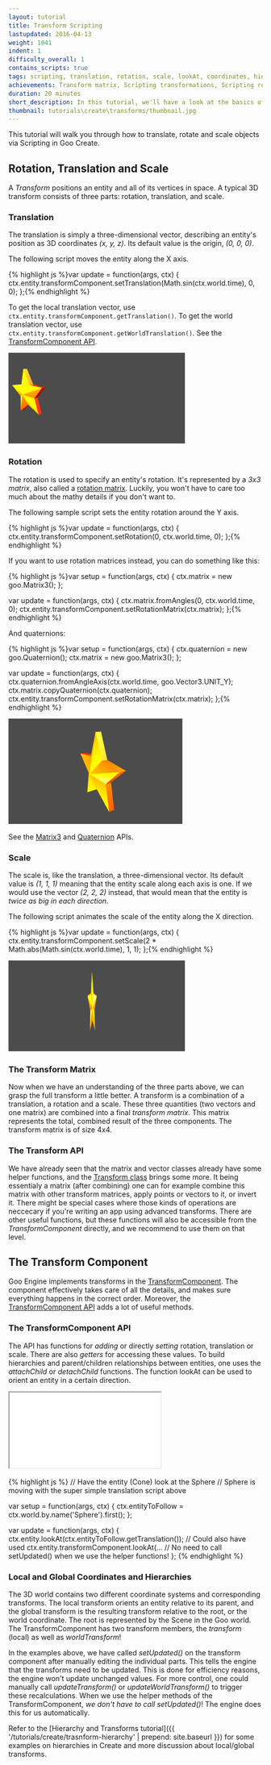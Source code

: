 ```yaml
---
layout: tutorial
title: Transform Scripting
lastupdated: 2016-04-13
weight: 1041
indent: 1
difficulty_overall: 1
contains_scripts: true
tags: scripting, translation, rotation, scale, lookAt, coordinates, hierarchies
achievements: Transform matrix, Scripting transformations, Scripting rotation, Scripting scale,
duration: 20 minutes
short_description: In this tutorial, we'll have a look at the basics of the hierarchy and some of its uses.
thumbnail: tutorials\create\transforms/thumbnail.jpg
---
```

This tutorial will walk you through how to translate, rotate and scale objects via Scripting in Goo Create.

## Rotation, Translation and Scale

A *Transform* positions an entity and all of its vertices in space. A typical 3D transform consists of three parts: rotation, translation, and scale.

### Translation

The translation is simply a three-dimensional vector, describing an entity's position as 3D coordinates *(x, y, z)*. Its default value is the origin, *(0, 0, 0)*.

The following script moves the entity along the X axis.

{% highlight js %}var update = function(args, ctx) {
    ctx.entity.transformComponent.setTranslation(Math.sin(ctx.world.time), 0, 0);
};{% endhighlight %}

To get the local translation vector, use `ctx.entity.transformComponent.getTranslation()`. To get the world translation vector, use `ctx.entity.transformComponent.getWorldTranslation()`. See the [TransformComponent API](http://code.gooengine.com/latest/docs/index.html?c=TransformComponent).

![Translation script](star-translate.gif)

### Rotation

The rotation is used to specify an entity's rotation. It's represented by a *3x3 matrix*, also called a [rotation matrix](http://en.wikipedia.org/wiki/Rotation_matrix#In_three_dimensions). Luckily, you won't have to care too much about the mathy details if you don't want to.

The following sample script sets the entity rotation around the Y axis.

{% highlight js %}var update = function(args, ctx) {
    ctx.entity.transformComponent.setRotation(0, ctx.world.time, 0);
};{% endhighlight %}

If you want to use rotation matrices instead, you can do something like this:

{% highlight js %}var setup = function(args, ctx) {
    ctx.matrix = new goo.Matrix3();
};

var update = function(args, ctx) {
    ctx.matrix.fromAngles(0, ctx.world.time, 0);
    ctx.entity.transformComponent.setRotationMatrix(ctx.matrix);
};{% endhighlight %}

And quaternions:

{% highlight js %}var setup = function(args, ctx) {
    ctx.quaternion = new goo.Quaternion();
    ctx.matrix = new goo.Matrix3();
};

var update = function(args, ctx) {
    ctx.quaternion.fromAngleAxis(ctx.world.time, goo.Vector3.UNIT_Y);
    ctx.matrix.copyQuaternion(ctx.quaternion);
    ctx.entity.transformComponent.setRotationMatrix(ctx.matrix);
};{% endhighlight %}

![Rotation script](star-rotate.gif)

See the [Matrix3](http://code.gooengine.com/latest/docs/index.html?c=Matrix3) and [Quaternion](http://code.gooengine.com/latest/docs/index.html?c=Quaternion) APIs.


### Scale

The scale is, like the translation, a three-dimensional vector. Its default value is *(1, 1, 1)* meaning that the entity scale along each axis is one. If we would use the vector *(2, 2, 2)* instead, that would mean that the entity is *twice as big in each direction*.

The following script animates the scale of the entity along the X direction.

{% highlight js %}var update = function(args, ctx) {
    ctx.entity.transformComponent.setScale(2 * Math.abs(Math.sin(ctx.world.time), 1, 1);
};{% endhighlight %}

![Scale script](star-scale.gif)


### The Transform Matrix

Now when we have an understanding of the three parts above, we can grasp the full transform a little better. A transform is a combination of a translation, a rotation and a scale. These three quantities (two vectors and one matrix) are combined into a final *transform matrix*. This matrix represents the total, combined result of the three components. The transform matrix is of size 4x4.

### The Transform API

We have already seen that the matrix and vector classes already have some helper functions, and the [Transform class](http://code.gooengine.com/latest/docs/index.html?c=Transform) brings some more. It being essentialy a matrix (after combining) one can for example combine this matrix with other transform matrices, apply points or vectors to it, or invert it. There might be special cases where those kinds of operations are neccecary if you're writing an app using advanced transforms. There are other useful functions, but these functions will also be accessible from the *TransformComponent* directly, and we recommend to use them on that level.

## The Transform Component

Goo Engine implements transforms in the [TransformComponent](http://code.gooengine.com/latest/docs/index.html?c=TransformComponent). The component effectively takes care of all the details, and makes sure everything happens in the correct order. Moreover, the [TransformComponent API](http://code.gooengine.com/latest/docs/index.html?c=TransformComponent) adds a lot of useful methods.

### The TransformComponent API

The API has functions for *adding* or directly *setting* rotation, translation or scale. There are also *getters* for accessing these values. To build hierarchies and parent/children relationships between entities, one uses the *attachChild* or *detachChild* functions. The function lookAt can be used to orient an entity in a certain direction.

<iframe allowfullscreen src="//goote.ch/1107233399a27f819dd36d3e10abf2088e1717c8/"></iframe>

{% highlight js %}
// Have the entity (Cone) look at the Sphere
// Sphere is moving with the super simple translation script above

var setup = function(args, ctx) {
    ctx.entityToFollow = ctx.world.by.name('Sphere').first();
};

var update = function(args, ctx) {
    ctx.entity.lookAt(ctx.entityToFollow.getTranslation());
    // Could also have used ctx.entity.transformComponent.lookAt(...
    // No need to call setUpdated() when we use the helper functions!
};
{% endhighlight %}

### Local and Global Coordinates and Hierarchies

The 3D world contains two different coordinate systems and corresponding transforms. The local transform orients an entity relative to its parent, and the global transform is the resulting transform relative to the root, or the world coordinate. The root is represented by the Scene in the Goo world. The TransformComponent has two transform members, the *transform* (local) as well as *worldTransform*!

In the examples above, we have called *setUpdated()* on the transform component after manually editing the individual parts. This tells the engine that the transforms need to be updated. This is done for efficiency reasons, the engine won't update unchanged values. For more control, one could manually call *updateTransform()* or *updateWorldTransform()* to trigger these recalculations. When we use the helper methods of the TransformComponent, *we don't have to call setUpdated()*! The engine does this for us automatically.

Refer to the [Hierarchy and Transforms tutorial]({{ '/tutorials/create/trasnform-hierarchy' | prepend: site.baseurl }}) for some examples on hierarchies in Create and more discussion about local/global transforms.
